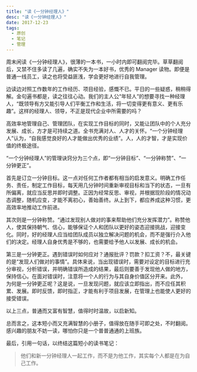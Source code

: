 ```yaml
---
title: "读《一分钟经理人》"
desc: "读《一分钟经理人》"
date: 2017-12-23
tags:
  - 原创
  - 笔记
  - 管理
---
```


周末闲读《一分钟经理人》，很薄的一本书，一小时内即可翻阅完毕。草草翻阅后，又禁不住多读了几遍，确实不失为一本好书，优秀的 Manager 读物。即便是普通一线员工，读之也将受益匪浅，学会更好地进行自我管理。

边读边对照工作数年的工作经历、项目经验，感慨不已。平日的一些疑惑，稍稍得解。金句遍书都是，读之往往心动。我们的主人公“年轻人”的想要寻找一种经理人，“既领导有方又能引导人们平衡工作和生活，将一切变得更有意义、更有乐趣”。这样的经理人、领导，不正是现代企业中所需要的吗？

高效率地管理自己、管理团队，在实现工作目标的同时，又能让团队中的个人充分发展、成长，方才是可持续之道。全书充满对人、人才的关怀。“一个分钟经理人”认为，“自我感觉良好的人才能做出优秀的业绩”。人，人的才智，才是实现价值的终极途径。

“一个分钟经理人”的管理诀窍分为三个点，即“一分钟目标”、“一分钟称赞”、“一分钟更正”。

首先是订立一分钟目标。这一点对任何工作者都有相当的启发意义。明确工作任务、责任，制定工作目标，每天用几分钟时间重新审视目标和当下的状态，一旦有所偏离，就应当反思并即时调整。正因为经常反思、审视，并根据现阶段的情况动态调整，随机应变，才能不离初心，善始善终。从上到下，都应养成这种习惯，更高效率地推动工作前进。

其次则是一分钟称赞。“通过发现别人做对的事来帮助他们充分发挥潜力”。称赞他人，使其保持朝气、信心，能够保证个人和团队以更好的姿态迎接挑战，迎接变化。同时，好的经理人应当给团队成员以独立解决问题的机会，而不是强行介入他们的决定。经理人自身优秀是不够的，也需要给予他人以发展、成长的机会。

第三是一分钟更正。遇到错误时如何应对？通报批评？罚款？扣工资？不，最关键的是“发现人们做对的事情”。具体来说，当出现错误时，需要对设定的目标进行充分审视，分析错误，并明确错误所造成的结果，最后则要善于发现他人做的地方，保持信心。在面对错误时，注意将一个人的行为与其自身价值区分开来。此外， 为何是一分钟更正呢？这是说，一旦发现问题，就应该立即指出，而不应任其积累、发展。即时反馈，即时指正，才能有利于项目发展，在管理上也能使人更好的接受错误。

以上三点，普通而又富有智慧，值得时时温故，以启新知。

总而言之，这本短小而又充满智慧的小册子，值得放在随手可即之处，不时翻阅。感兴趣的朋友不妨一读，哪怕你只是一个普普通通的上班族。

最后，引用一句话，以终结这篇短小的读书笔记：

> 他们和新一分钟经理人一起工作，而不是为他工作，其实每个人都是在为自己工作。
